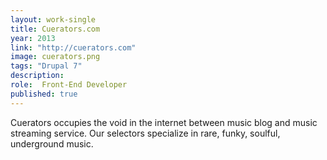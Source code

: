 ```yaml
---
layout: work-single
title: Cuerators.com
year: 2013
link: "http://cuerators.com"
image: cuerators.png
tags: "Drupal 7"
description:
role:  Front-End Developer
published: true
---
```

Cuerators occupies the void in the internet between music blog and music streaming service. Our selectors specialize in rare, funky, soulful, underground music.
